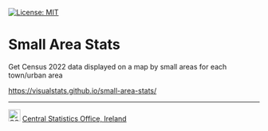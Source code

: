[![License: MIT](https://img.shields.io/badge/License-MIT-yellow.svg)](https://opensource.org/licenses/MIT)

# Small Area Stats
Get Census 2022 data displayed on a map by small areas for each town/urban area

https://visualstats.github.io/small-area-stats/
***
<img src="https://user-images.githubusercontent.com/5030226/60980383-47ccbf80-a32c-11e9-8572-3c234abcd9fb.png" Title="CSO" alt="CSO" width="24"> [Central Statistics Office, Ireland](https://www.cso.ie/)   


